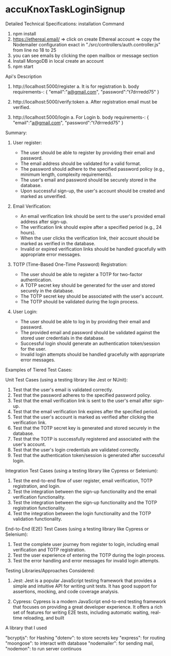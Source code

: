 # accuKnoxTaskLoginSignup
Detailed Technical Specifications:
installation Command
1. npm install
2. https://ethereal.email/ => click on create Ethereal account => copy the Nodemailer configuration      exact in "./src/controllers/auth.controller.js" from line no 18 to 25
3. you can see emails by clicking the open mailbox or message section
4. Install MongoDB in local create an account
4. npm start



Api's Description

1. http://localhost:5000/register
a. It is for registration 
b. body requirements-: 
       {
            "email":"a@gmail.com",
            "password":"t7drrredd75"
        }
2. http://localhost:5000/verify:token
a. After registration email must be verified.

3. http://localhost:5000/login
a. For Login 
b. body requirements-: 
       {
            "email":"a@gmail.com",
            "password":"t7drrredd75"
        }


Summary: 

1. User register:
   - The user should be able to register by providing their email and password.
   - The email address should be validated for a valid format.
   - The password should adhere to the specified password policy (e.g., minimum length, complexity requirements).
   - The user's email and password should be securely stored in the database.
   - Upon successful sign-up, the user's account should be created and marked as unverified.

2. Email Verification:
   - An email verification link should be sent to the user's provided email address after sign-up.
   - The verification link should expire after a specified period (e.g., 24 hours).
   - When the user clicks the verification link, their account should be marked as verified in the database.
   - Invalid or expired verification links should be handled gracefully with appropriate error messages.

3. TOTP (Time-Based One-Time Password) Registration:
   - The user should be able to register a TOTP for two-factor authentication.
   - A TOTP secret key should be generated for the user and stored securely in the database.
   - The TOTP secret key should be associated with the user's account.
   - The TOTP should be validated during the login process.

4. User Login:
   - The user should be able to log in by providing their email and password.
   - The provided email and password should be validated against the stored user credentials in the database.
   - Successful login should generate an authentication token/session for the user.
   - Invalid login attempts should be handled gracefully with appropriate error messages.

Examples of Tiered Test Cases:

Unit Test Cases (using a testing library like Jest or NUnit):
1. Test that the user's email is validated correctly.
2. Test that the password adheres to the specified password policy.
3. Test that the email verification link is sent to the user's email after sign-up.
4. Test that the email verification link expires after the specified period.
5. Test that the user's account is marked as verified after clicking the verification link.
6. Test that the TOTP secret key is generated and stored securely in the database.
7. Test that the TOTP is successfully registered and associated with the user's account.
8. Test that the user's login credentials are validated correctly.
9. Test that the authentication token/session is generated after successful login.

Integration Test Cases (using a testing library like Cypress or Selenium):
1. Test the end-to-end flow of user register, email verification, TOTP registration, and login.
2. Test the integration between the sign-up functionality and the email verification functionality.
3. Test the integration between the sign-up functionality and the TOTP registration functionality.
4. Test the integration between the login functionality and the TOTP validation functionality.

End-to-End (E2E) Test Cases (using a testing library like Cypress or Selenium):
1. Test the complete user journey from register to login, including email verification and TOTP registration.
2. Test the user experience of entering the TOTP during the login process.
3. Test the error handling and error messages for invalid login attempts.

Testing Libraries/Approaches Considered:

1. Jest: Jest is a popular JavaScript testing framework that provides a simple and intuitive API for writing unit tests. It has good support for assertions, mocking, and code coverage analysis.

2. Cypress: Cypress is a modern JavaScript end-to-end testing framework that focuses on providing a great developer experience. It offers a rich set of features for writing E2E tests, including automatic waiting, real-time reloading, and built






A library that I used

   "bcryptjs": for Hashing
    "dotenv":  to store secrets key 
    "express":  for routing
    "moongose": to interact with database
    "nodemailer": for sending mail,
    "nodemon": to run server continuos